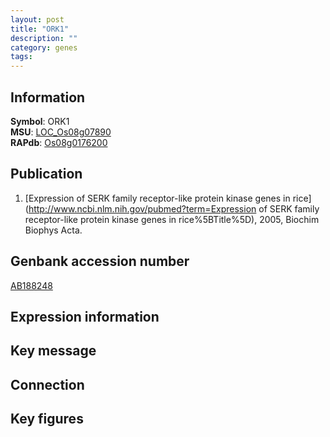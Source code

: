 ```yaml
---
layout: post
title: "ORK1"
description: ""
category: genes
tags: 
---
```


## Information
__Symbol__: ORK1  
__MSU__: [LOC_Os08g07890](http://rice.plantbiology.msu.edu/cgi-bin/ORF_infopage.cgi?orf=LOC_Os08g07890)  
__RAPdb__: [Os08g0176200](http://rapdb.dna.affrc.go.jp/viewer/gbrowse_details/irgsp1?name=Os08g0176200)  

## Publication
1. [Expression of SERK family receptor-like protein kinase genes in rice](http://www.ncbi.nlm.nih.gov/pubmed?term=Expression of SERK family receptor-like protein kinase genes in rice%5BTitle%5D), 2005, Biochim Biophys Acta.

## Genbank accession number
[AB188248](http://www.ncbi.nlm.nih.gov/nuccore/AB188248)  

## Expression information

## Key message

## Connection

## Key figures


